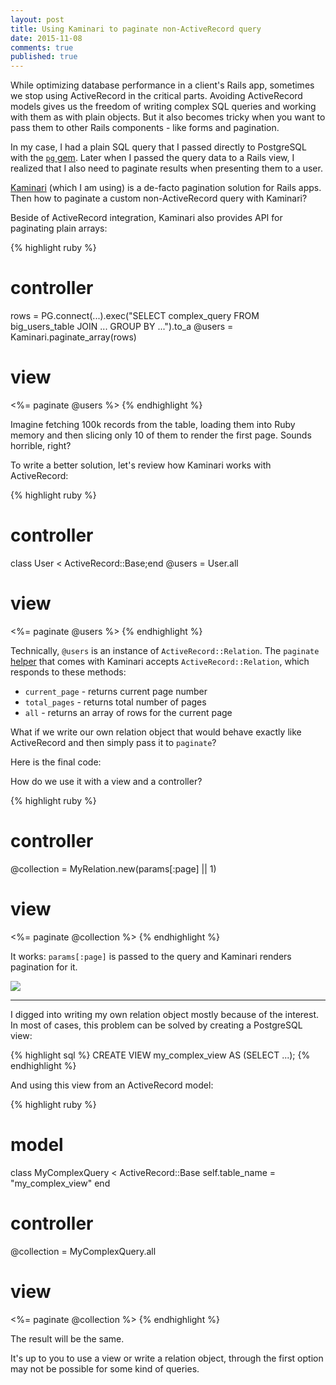 ```yaml
---
layout: post
title: Using Kaminari to paginate non-ActiveRecord query
date: 2015-11-08
comments: true
published: true
---
```


While optimizing database performance in a client's Rails app, sometimes we stop using ActiveRecord in the critical parts.
Avoiding ActiveRecord models gives us the freedom of writing complex SQL queries and working with them as with plain objects.
But it also becomes tricky when you want to pass them to other Rails components - like forms and pagination.

In my case, I had a plain SQL query that I passed directly to PostgreSQL with the [`pg` gem](http://deveiate.org/code/pg/).
Later when I passed the query data to a Rails view, I realized that I also need to paginate results when presenting them to a user.

[Kaminari](https://github.com/amatsuda/kaminari) (which I am using) is a de-facto pagination solution for Rails apps.
Then how to paginate a custom non-ActiveRecord query with Kaminari?

Beside of ActiveRecord integration, Kaminari also provides API for paginating plain arrays:

{% highlight ruby %}
# controller
rows = PG.connect(...).exec("SELECT complex_query FROM big_users_table JOIN ... GROUP BY ...").to_a
@users = Kaminari.paginate_array(rows)

# view
<%= paginate @users %>
{% endhighlight %}

Imagine fetching 100k records from the table, loading them into Ruby memory and then slicing only 10 of them
to render the first page. Sounds horrible, right?

To write a better solution, let's review how Kaminari works with ActiveRecord:

{% highlight ruby %}
# controller
class User < ActiveRecord::Base;end
@users = User.all

# view
<%= paginate @users %>
{% endhighlight %}

Technically, `@users` is an instance of `ActiveRecord::Relation`.
The `paginate` [helper](https://github.com/amatsuda/kaminari/blob/master/lib/kaminari/helpers/action_view_extension.rb#L17)
that comes with Kaminari accepts `ActiveRecord::Relation`, which responds to these methods:

* `current_page` - returns current page number
* `total_pages` - returns total number of pages
* `all` - returns an array of rows for the current page

What if we write our own relation object that would behave exactly like ActiveRecord and then simply pass it to `paginate`?

Here is the final code:

<script src="https://gist.github.com/kirs/5a098654f1c1205ddbaa.js"></script>

How do we use it with a view and a controller?

{% highlight ruby %}
# controller
@collection = MyRelation.new(params[:page] || 1)

# view
<%= paginate @collection %>
{% endhighlight %}

It works: `params[:page]` is passed to the query and Kaminari renders pagination for it.

<img src="{{ site.url }}/assets/post-images/kaminari-query.gif" />

<hr/>

I digged into writing my own relation object mostly because of the interest.
In most of cases, this problem can be solved by creating a PostgreSQL view:

{% highlight sql %}
CREATE VIEW my_complex_view AS (SELECT ...);
{% endhighlight %}

And using this view from an ActiveRecord model:

{% highlight ruby %}
# model
class MyComplexQuery < ActiveRecord::Base
  self.table_name = "my_complex_view"
end

# controller
@collection = MyComplexQuery.all

# view
<%= paginate @collection %>
{% endhighlight %}

The result will be the same.

It's up to you to use a view or write a relation object, through the first option may not be possible
for some kind of queries.
